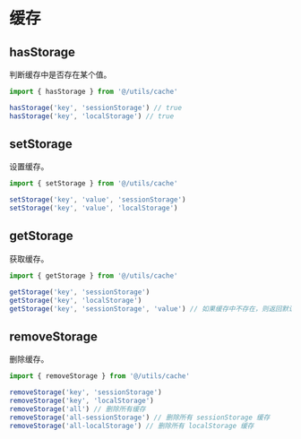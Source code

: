 # 缓存

## hasStorage

判断缓存中是否存在某个值。

```ts
import { hasStorage } from '@/utils/cache'

hasStorage('key', 'sessionStorage') // true
hasStorage('key', 'localStorage') // true
```

## setStorage

设置缓存。

```ts
import { setStorage } from '@/utils/cache'

setStorage('key', 'value', 'sessionStorage')
setStorage('key', 'value', 'localStorage')
```

## getStorage

获取缓存。

```ts
import { getStorage } from '@/utils/cache'

getStorage('key', 'sessionStorage')
getStorage('key', 'localStorage')
getStorage('key', 'sessionStorage', 'value') // 如果缓存中不存在，则返回默认值
```

## removeStorage

删除缓存。

```ts
import { removeStorage } from '@/utils/cache'

removeStorage('key', 'sessionStorage')
removeStorage('key', 'localStorage')
removeStorage('all') // 删除所有缓存
removeStorage('all-sessionStorage') // 删除所有 sessionStorage 缓存
removeStorage('all-localStorage') // 删除所有 localStorage 缓存
```
